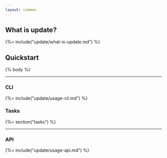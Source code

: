 ```yaml
---
layout: common
---
```


## What is update?
{%= include("update/what-is-update.md") %}

## Quickstart

{% body %}

***

### CLI
{%= include("update/usage-cli.md") %}

### Tasks
{%= section("tasks") %}

***

### API
{%= include("update/usage-api.md") %}
